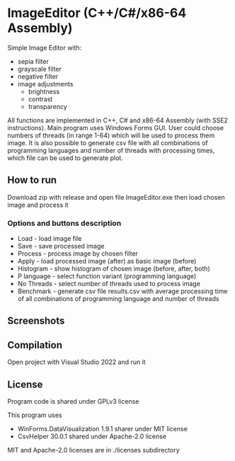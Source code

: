 # ImageEditor (C++/C#/x86-64 Assembly)
Simple Image Editor with:
* sepia filter
* grayscale filter
* negative filter
* image adjustments
    * brightness
    * contrast
    * transparency

All functions are implemented in C++, C# and x86-64 Assembly (with SSE2 instructions). Main program uses Windows Forms GUI. User could choose numbers of threads (in range 1-64) which will be used to process them image. It is also possible to generate csv file with all combinations of programming languages and number of threads with processing times, which file can be used to generate plot.


## How to run
Download zip with release and open file ImageEditor.exe then load chosen image and process it

### Options and buttons description
* Load - load image file
* Save - save processed image
* Process - process image by chosen filter
* Apply - load processed image (after) as basic image (before)
* Histogram - show histogram of chosen image (before, after, both)
* P language - select function variant (programming language)
* No Threads - select number of threads used to process image
* Benchmark - generate csv file results.csv with average processing time of all combinations of programming language and number of threads

## Screenshots

## Compilation
Open project with Visual Studio 2022 and run it

## License
Program code is shared under GPLv3 license

This program uses
* WinForms.DataVisualization 1.9.1 sharer under MIT license
* CsvHelper 30.0.1 shared under Apache-2.0 license

MIT and Apache-2.0 licenses are in ./licenses subdirectory